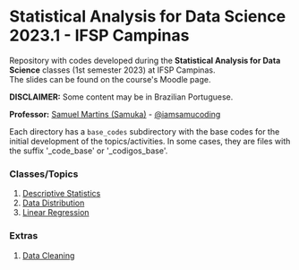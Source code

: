 # Statistical Analysis for Data Science 2023.1 - IFSP Campinas
Repository with codes developed during the **Statistical Analysis for Data Science** classes (1st semester 2023) at IFSP Campinas.<br/>
The slides can be found on the course's Moodle page.

**DISCLAIMER:** Some content may be in Brazilian Portuguese.

**Professor:** [Samuel Martins (Samuka)](https://samucoding.com) - [@iamsamucoding](https://github.com/iamsamucoding)

Each directory has a `base_codes` subdirectory with the base codes for the initial development of the topics/activities. In some cases, they are files with the suffix '_code_base' or '_codigos_base'.


### Classes/Topics
1. [Descriptive Statistics](./descriptive_statistics)
2. [Data Distribution](./data_distribution)
3. [Linear Regression](./linear_regression)


### Extras
1. [Data Cleaning](./data_cleaning)
